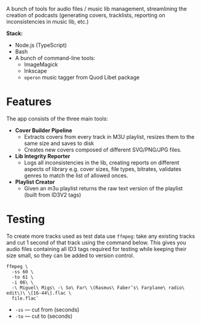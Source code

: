 A bunch of tools for audio files / music lib management, streamlining the creation of podcasts (generating covers, tracklists, reporting on inconsistencies in music lib, etc.)

**Stack:**

- Node.js (TypeScript)
- Bash
- A bunch of command-line tools:
  - ImageMagick
  - Inkscape
  - `operon` music tagger from Quod Libet package

# Features

The app consists of the three main tools:

- **Cover Builder Pipeline**
  - Extracts covers from every track in M3U playlist, resizes them to the same size and saves to disk
  - Creates new covers composed of different SVG/PNG/JPG files.
- **Lib Integrity Reporter**
  - Logs all inconsistencies in the lib, creating reports on different aspects of library e.g. cover sizes, file types, bitrates, validates genres to match the list of allowed onces.
- **Playlist Creator**
  - Given an m3u playlist returns the raw text version of the playlist (built from ID3V2 tags)

# Testing

To create more tracks used as test data use `ffmpeg`: take any existing tracks and cut 1 second of that track using the command below. This gives you audio files containing all ID3 tags required for testing while keeping their size small, so they can be added to version control.

```
ffmpeg \
  -ss 60 \
  -to 61 \
  -i 06\ \
  -\ Miguel\ Migs\ -\ So\ Far\ \(Rasmus\ Faber’s\ Farplane\ radio\ edit\)\ \[16-44\].flac \
  file.flac`
```

- `-ss` — cut from (seconds)
- `-to` — cut to (seconds)
